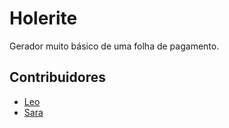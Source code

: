 # Holerite

Gerador muito básico de uma folha de pagamento.

## Contribuidores

- [Leo](https://github.com/oproprioleonardo)
- [Sara](https://github.com/sss-sara)
